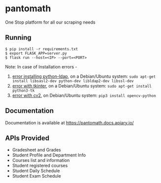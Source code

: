 # pantomath
One Stop platform for all our scraping needs

## Running
```
$ pip install -r requirements.txt
$ export FLASK_APP=server.py
$ flask run --host=<IP> --port=<PORT>
```

Note: In case of Installation errors -
1. [error installing python-ldap](https://stackoverflow.com/a/4768467/7116413), on a Debian/Ubuntu system:
`sudo apt-get install libsasl2-dev python-dev libldap2-dev libssl-dev`
2. [error with tkinter](https://stackoverflow.com/a/43616757/7116413), on a Debian/Ubuntu system:
 `sudo apt-get install python3-tk`
3. [error with cv2](https://stackoverflow.com/a/48533185/7116413), on Debian/Ubuntu system: 
`pip3 install opencv-python`


## Documentation

Documentation is available at https://pantomath.docs.apiary.io/  

## APIs Provided
* Gradesheet and Grades
* Student Profile and Department Info
* Courses list and information
* Student registered courses
* Student Daily Schedule
* Student Exam Schedule